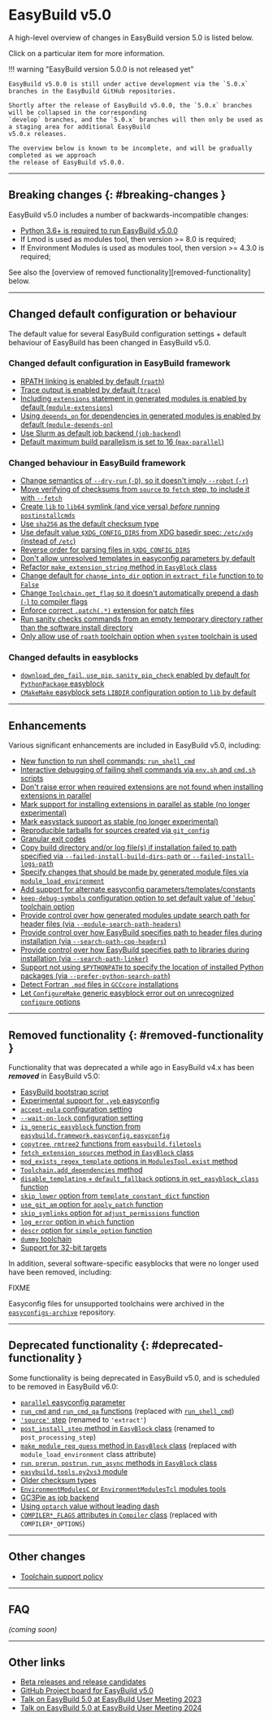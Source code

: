 # EasyBuild v5.0

A high-level overview of changes in EasyBuild version 5.0 is listed below.

Click on a particular item for more information.

!!! warning "EasyBuild version 5.0.0 is not released yet"

    EasyBuild v5.0.0 is still under active development via the `5.0.x` branches in the EasyBuild GitHub repositories.

    Shortly after the release of EasyBuild v5.0.0, the `5.0.x` branches will be collapsed in the corresponding
    `develop` branches, and the `5.0.x` branches will then only be used as a staging area for additional EasyBuild
    v5.0.x releases.

    The overview below is known to be incomplete, and will be gradually completed as we approach
    the release of EasyBuild v5.0.0.

---

## Breaking changes {: #breaking-changes }

EasyBuild v5.0 includes a number of backwards-incompatible changes:

- [Python 3.6+ is required to run EasyBuild v5.0.0](python36-required.md)
- If Lmod is used as modules tool, then version >= 8.0 is required;
- If Environment Modules is used as modules tool, then version >= 4.3.0 is required;

See also the [overview of removed functionality][removed-functionality] below.


---

## Changed default configuration or behaviour

The default value for several EasyBuild configuration settings + default behaviour of EasyBuild has been changed in EasyBuild v5.0.

### Changed default configuration in EasyBuild framework

- [RPATH linking is enabled by default (`rpath`)](changes.md#rpath)
- [Trace output is enabled by default (`trace`)](changes.md#trace)
- [Including `extensions` statement in generated modules is enabled by default (`module-extensions`)](changes.md#module-extensions)
- [Using `depends_on` for dependencies in generated modules is enabled by default (`module-depends-on`)](changes.md#module-depends-on)
- [Use Slurm as default job backend (`job-backend`)](changes.md#job-backend)
- [Default maximum build parallelism is set to 16 (`max-parallel`)](changes.md#max-parallel-16)

### Changed behaviour in EasyBuild framework

- [Change semantics of `--dry-run` (`-D`), so it doesn't imply `--robot` (`-r`)](changes.md#dry-run-robot)
- [Move verifying of checksums from `source` to `fetch` step, to include it with `--fetch`](changes.md#verifying-checksums)
- [Create `lib` to `lib64` symlink (and vice versa) *before* running `postinstallcmds`](changes.md#lib-lib64-symlink)
- [Use `sha256` as the default checksum type](changes.md#sha256)
- [Use default value `$XDG_CONFIG_DIRS` from XDG basedir spec: `/etc/xdg` (instead of `/etc`)](changes.md#XDG_CONFIG_DIRS_default)
- [Reverse order for parsing files in `$XDG_CONFIG_DIRS`](changes.md#XDG_CONFIG_DIRS_order)
- [Don't allow unresolved templates in easyconfig parameters by default](changes.md#unresolved-templates)
- [Refactor `make_extension_string` method in `EasyBlock` class](changes.md#make_extension_string)
- [Change default for `change_into_dir` option in `extract_file` function to to `False`](changes.md#extract_file)
- [Change `Toolchain.get_flag` so it doesn't automatically prepend a dash (`-`) to compiler flags](changes.md#toolchain-get-flag-dash)
- [Enforce correct `.patch(.*)` extension for patch files](changes.md#patch-extension)
- [Run sanity checks commands from an empty temporary directory rather than the software install directory](changes.md#sanity-check-commands)
- [Only allow use of `rpath` toolchain option when `system` toolchain is used](changes.md#system-toolchain-options)

### Changed defaults in easyblocks

- [`download_dep_fail`, `use_pip`, `sanity_pip_check` enabled by default for `PythonPackage` easyblock](changes.md#python-pkgs-defaults)
- [`CMakeMake` easyblock sets `LIBDIR` configuration option to `lib` by default](changes.md#cmakemake-libdir)

---

## Enhancements

Various significant enhancements are included in EasyBuild v5.0, including:

- [New function to run shell commands: `run_shell_cmd`](run_shell_cmd.md)
- [Interactive debugging of failing shell commands via `env.sh` and `cmd.sh` scripts](../interactive-debugging-failing-shell-commands.md)
- [Don't raise error when required extensions are not found when installing extensions in parallel](enhancements.md#parallel-extensions-install)
- [Mark support for installing extensions in parallel as stable (no longer experimental)](enhancements.md#parallel-extensions-install-stable)
- [Mark easystack support as stable (no longer experimental)](enhancements.md#easystack-stable)
- [Reproducible tarballs for sources created via `git_config`](enhancements.md#reproducible-tarballs-git_config)
- [Granular exit codes](enhancements.md#granular-exit-codes)
- [Copy build directory and/or log file(s) if installation failed to path specified via `--failed-install-build-dirs-path` or `--failed-install-logs-path`](enhancements.md#copy-build-log-failed-installs)
- [Specify changes that should be made by generated module files via `module_load_environment`](../implementing-easyblocks.md#module_load_environment)
- [Add support for alternate easyconfig parameters/templates/constants](enhancements.md#alternative-easyconfig-parameters-templates-constants)
- [`keep-debug-symbols` configuration option to set default value of '`debug`' toolchain option](enhancements.md#keep-debug-symbols)
- [Provide control over how generated modules update search path for header files (via `--module-search-path-headers`)](enhancements.md#module-search-path-headers)
- [Provide control over how EasyBuild specifies path to header files during installation (via `--search-path-cpp-headers`)](enhancements.md#search-path-cpp-headers)
- [Provide control over how EasyBuild specifies path to libraries during installation (via `--search-path-linker`)](enhancements.md#search-path-linker)
- [Support not using `$PYTHONPATH` to specify the location of installed Python packages (via `--prefer-python-search-path`)](enhancements.md#PYTHONPATH-vs-EBPYTHONPREFIXES)
- [Detect Fortran `.mod` files in `GCCcore` installations](enhancements.md#mod-files)
- [Let `ConfigureMake` generic easyblock error out on unrecognized `configure` options](enhancements.md#configuremake-unrecognized-configure-options)

---

## Removed functionality {: #removed-functionality }

Functionality that was deprecated a while ago in EasyBuild v4.x has been ***removed*** in EasyBuild v5.0:

- [EasyBuild bootstrap script](removed-functionality.md#bootstrap_script) 
- [Experimental support for `.yeb` easyconfig](removed-functionality.md#yeb)
- [`accept-eula` configuration setting](removed-functionality.md#accept-eula)
- [`--wait-on-lock` configuration setting](removed-functionality.md#wait-on-lock)
- [`is_generic_easyblock` function from `easybuild.framework.easyconfig.easyconfig`](removed-functionality.md#easyconfig-is_generic_easyblock)
- [`copytree`, `rmtree2` functions from `easybuild.filetools`](removed-functionality.md#filetools-copytree-rmtree2)
- [`fetch_extension_sources` method in `EasyBlock` class](removed-functionality.md#EasyBlock-fetch_extension_sources)
- [`mod_exists_regex_template` options in `ModulesTool.exist` method](removed-functionality.md#ModulesTool-exist-mod_exists_regex_template)
- [`Toolchain.add_dependencies` method](removed-functionality.md#Toolchain-add_dependencies)
- [`disable_templating` + `default_fallback` options in `get_easyblock_class` function](removed-functionality.md#get_easyblock_class)
- [`skip_lower` option from `template_constant_dict` function](removed-functionality.md#template_constant_dict)
- [`use_git_am` option for `apply_patch` function](removed-functionality.md#apply_patch-use_git_am)
- [`skip_symlinks` option for `adjust_permissions` function](removed-functionality.md#adjust_permissions-skip_symlinks)
- [`log_error` option in `which` function](removed-functionality.md#which-log_error)
- [`descr` option for `simple_option` function](removed-functionality.md#simple_option-descr)
- [`dummy` toolchain](removed-functionality.md#dummy-toolchain)
- [Support for 32-bit targets](removed-functionality.md#32-bit-targets)

In addition, several software-specific easyblocks that were no longer used have been removed, including:

FIXME

Easyconfig files for unsupported toolchains were archived in the [`easyconfigs-archive`](https://github.com/easybuilders/easybuild-easyconfigs-archive) repository.


---

## Deprecated functionality {: #deprecated-functionality }

Some functionality is being deprecated in EasyBuild v5.0, and is scheduled to be removed in EasyBuild v6.0:

- [`parallel` easyconfig parameter](deprecated-functionality.md#parallel-easyconfig-parameter)
- [`run_cmd` and `run_cmd_qa` functions](deprecated-functionality.md#run_cmd) (replaced with [`run_shell_cmd`](run_shell_cmd.md))
- [`'source'` step](deprecated-functionality.md#source-step) (renamed to `'extract'`)
- [`post_install_step` method in `EasyBlock` class](deprecated-functionality.md#post_install_step) (renamed to `post_processing_step`)
- [`make_module_req_guess` method in `EasyBlock` class](deprecated-functionality.md#make_module_req_guess) (replaced with `module_load_environment` class attribute)
- [`run`, `prerun`, `postrun`, `run_async` methods in `EasyBlock` class](deprecated-functionality.md#run-methods-extensions)
- [`easybuild.tools.py2vs3` module](deprecated-functionality.md#py2vs3)
- [Older checksum types](deprecated-functionality.md#checksum-types)
- [`EnvironmentModulesC` or `EnvironmentModulesTcl` modules tools](deprecated-functionality.md#modules-tools)
- [GC3Pie as job backend](deprecated-functionality.md#gc3pie-job-backend)
- [Using `optarch` value without leading dash](deprecated-functionality.md#optarch-dash)
- [`COMPILER*_FLAGS` attributes in `Compiler` class](deprecated-functionality.md#compiler-constants) (replaced with `COMPILER*_OPTIONS`)

---

## Other changes

- [Toolchain support policy](../policies/toolchains.md)

---

## FAQ

*(coming soon)*


---

## Other links

- [Beta releases and release candidates](release-candidates.md)
- [GitHub Project board for EasyBuild v5.0](https://github.com/orgs/easybuilders/projects/18)
- [Talk on EasyBuild 5.0 at EasyBuild User Meeting 2023](https://easybuild.io/eum23/#easybuild5)
- [Talk on EasyBuild 5.0 at EasyBuild User Meeting 2024](https://easybuild.io/eum24/#eb5)

